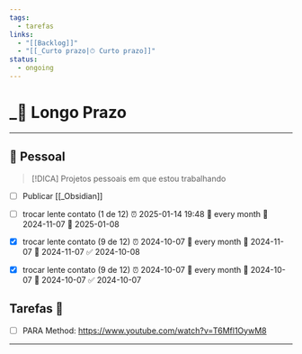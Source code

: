 ```yaml
---
tags:
  - tarefas
links:
  - "[[Backlog]]"
  - "[[_Curto prazo|⏱ Curto prazo]]"
status:
  - ongoing
---
```

# \_📆 Longo Prazo
---
## 🏡 Pessoal
> [!DICA]
> Projetos pessoais em que estou trabalhando


- [ ] Publicar [[_Obsidian]]
- [ ] trocar lente contato (1 de 12) ⏰ 2025-01-14 19:48 🔁 every month 🛫 2024-11-07 📅 2025-01-08
- [x] trocar lente contato (9 de 12) ⏰ 2024-10-07 🔁 every month 🛫 2024-11-07 📅 2024-11-07 ✅ 2024-10-08
- [x] trocar lente contato (9 de 12) ⏰ 2024-10-07 🔁 every month 🛫 2024-10-07 📅 2024-10-07 ✅ 2024-10-07


## Tarefas 🎯
- [ ] PARA Method: https://www.youtube.com/watch?v=T6Mfl1OywM8

---
